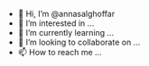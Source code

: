 - 👋 Hi, I’m @annasalghoffar
- 👀 I’m interested in ...
- 🌱 I’m currently learning ...
- 💞️ I’m looking to collaborate on ...
- 📫 How to reach me ...

<!---
annasalghoffar/annasalghoffar is a ✨ special ✨ repository because its `README.md` (this file) appears on your GitHub profile.
You can click the Preview link to take a look at your changes.
--->
